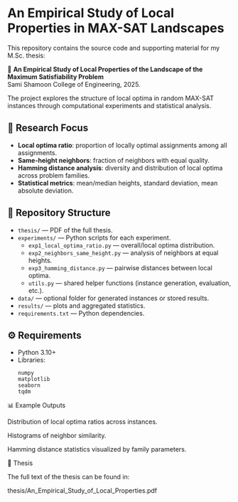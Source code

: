 # An Empirical Study of Local Properties in MAX-SAT Landscapes

This repository contains the source code and supporting material for my M.Sc. thesis:

📄 **An Empirical Study of Local Properties of the Landscape of the Maximum Satisfiability Problem**  
Sami Shamoon College of Engineering, 2025.

The project explores the structure of local optima in random MAX-SAT instances through computational experiments and statistical analysis.

## 🎯 Research Focus

- **Local optima ratio**: proportion of locally optimal assignments among all assignments.
- **Same-height neighbors**: fraction of neighbors with equal quality.
- **Hamming distance analysis**: diversity and distribution of local optima across problem families.
- **Statistical metrics**: mean/median heights, standard deviation, mean absolute deviation.

## 📂 Repository Structure

- `thesis/` — PDF of the full thesis.
- `experiments/` — Python scripts for each experiment.
  - `exp1_local_optima_ratio.py` — overall/local optima distribution.
  - `exp2_neighbors_same_height.py` — analysis of neighbors at equal heights.
  - `exp3_hamming_distance.py` — pairwise distances between local optima.
  - `utils.py` — shared helper functions (instance generation, evaluation, etc.).
- `data/` — optional folder for generated instances or stored results.
- `results/` — plots and aggregated statistics.
- `requirements.txt` — Python dependencies.

## ⚙️ Requirements

- Python 3.10+
- Libraries:
  ```text
  numpy
  matplotlib
  seaborn
  tqdm

📊 Example Outputs

Distribution of local optima ratios across instances.

Histograms of neighbor similarity.

Hamming distance statistics visualized by family parameters.

📄 Thesis

The full text of the thesis can be found in:

thesis/An_Empirical_Study_of_Local_Properties.pdf

